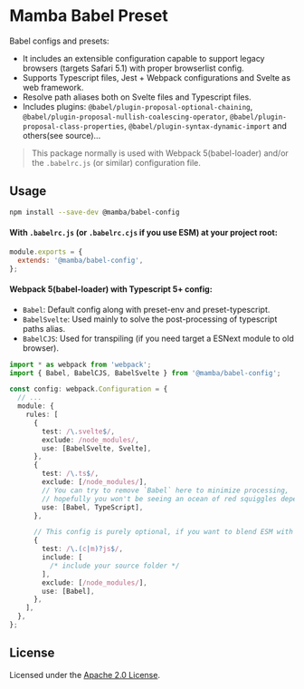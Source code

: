 # Mamba Babel Preset

Babel configs and presets:

- It includes an extensible configuration capable to support legacy browsers (targets Safari 5.1) with proper browserlist config.
- Supports Typescript files, Jest + Webpack configurations and Svelte as web framework.
- Resolve path aliases both on Svelte files and Typescript files.
- Includes plugins: `@babel/plugin-proposal-optional-chaining`, `@babel/plugin-proposal-nullish-coalescing-operator`, `@babel/plugin-proposal-class-properties`, `@babel/plugin-syntax-dynamic-import` and others(see source)...

> This package normally is used with Webpack 5(babel-loader) and/or the `.babelrc.js` (or similar) configuration file.

## Usage

```bash
npm install --save-dev @mamba/babel-config
```

#### With `.babelrc.js` (or `.babelrc.cjs` if you use ESM) at your project root:

```js
module.exports = {
  extends: '@mamba/babel-config',
};
```

#### Webpack 5(babel-loader) with Typescript 5+ config:

- `Babel`: Default config along with preset-env and preset-typescript.
- `BabelSvelte`: Used mainly to solve the post-processing of typescript paths alias.
- `BabelCJS`: Used for transpiling (if you need target a ESNext module to old browser).

```ts
import * as webpack from 'webpack';
import { Babel, BabelCJS, BabelSvelte } from '@mamba/babel-config';

const config: webpack.Configuration = {
  // ...
  module: {
    rules: [
      {
        test: /\.svelte$/,
        exclude: /node_modules/,
        use: [BabelSvelte, Svelte],
      },
      {
        test: /\.ts$/,
        exclude: [/node_modules/],
        // You can try to remove `Babel` here to minimize processing,
        // hopefully you won't be seeing an ocean of red squiggles depending on your configurations.
        use: [Babel, TypeScript],
      },

      // This config is purely optional, if you want to blend ESM with CJS in your source folder.
      {
        test: /\.(c|m)?js$/,
        include: [
          /* include your source folder */
        ],
        exclude: [/node_modules/],
        use: [Babel],
      },
    ],
  },
};
```

## License

Licensed under the [Apache 2.0 License](/LICENSE).
